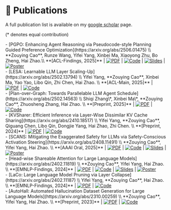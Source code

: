 # 📝 Publications

A full publication list is available on my [google scholar](https://scholar.google.com/citations?user=IIA4hMEAAAAJ&hl=zh-CN) page.

(* denotes equal contribution)
<div class='paper-box-text' markdown="1">
- [PGPO: Enhancing Agent Reasoning via Pseudocode-style Planning Guided Preference Optimization](https://arxiv.org/abs/2506.01475) \\
  **Zouying Cao**, Runze Wang, Yifei Yang, Xinbei Ma, Xiaoyong Zhu, Bo Zheng, Hai Zhao.\\
  **[ACL-Findings, 2025]** | <a href="https://arxiv.org/pdf/2506.01475" target="_blank"><img src='https://img.shields.io/badge/PDF-181717?style=flat&logo=arXiv&logoColor=red' alt='PDF'></a> | <a href="https://github.com/zouyingcao/PGPO" target="_blank"><img src="https://img.shields.io/badge/GitHub-181717?style=flat&logo=github&logoColor=white" alt="Code" /></a> | <a href="https://zouyingcao.github.io/_pages/files/PGPO-ACL 2025.pptx" target="_blank"><img src='https://img.shields.io/badge/Slides-181717?style=flat&logo=Slides&logoColor=white' alt='Slides'></a> | <a href="https://zouyingcao.github.io/_pages/files/PGPO-poster.pdf" target="_blank"><img src='https://img.shields.io/badge/Poster-181717?style=flat&logo=airplayvideo&logoColor=white' alt='Poster'></a>
</div>

<div class='paper-box-text' markdown="1">
- [LESA: Learnable LLM Layer Scaling-Up](https://arxiv.org/abs/2502.13794) \\
  Yifei Yang, **Zouying Cao**, Xinbei Ma, Yao Yao, Libo Qin, Zhi Chen, Hai Zhao. \\
 **[ACL-Main, 2025]** | <a href="https://arxiv.org/pdf/2502.13794" target="_blank"><img src='https://img.shields.io/badge/PDF-181717?style=flat&logo=arXiv&logoColor=red' alt='PDF'></a> | <a href="https://github.com/yangyifei729/LESA" target="_blank"><img src="https://img.shields.io/badge/GitHub-181717?style=flat&logo=github&logoColor=white" alt="Code" /></a> 
</div>

<div class='paper-box-text' markdown="1">
- [Plan-over-Graph: Towards Parallelable LLM Agent Schedule](https://arxiv.org/abs/2502.14563) \\
  Shiqi Zhang\*, Xinbei Ma\*, **Zouying Cao**, Zhuosheng Zhang, Hai Zhao. \\
 **[Preprint, 2025]** | <a href="https://arxiv.org/pdf/2502.14563" target="_blank"><img src='https://img.shields.io/badge/PDF-181717?style=flat&logo=arXiv&logoColor=red' alt='PDF'></a> | <a href="https://github.com/zsq259/Plan-over-Graph" target="_blank"><img src="https://img.shields.io/badge/GitHub-181717?style=flat&logo=github&logoColor=white" alt="Code" /></a> 
</div>

<div class='paper-box-text' markdown="1">
- [KVSharer: Efficient Inference via Layer-Wise Dissimilar KV Cache Sharing](https://arxiv.org/abs/2410.18517) \\
  Yifei Yang, **Zouying Cao**, Qiguang Chen, Libo Qin, Dongjie Yang, Hai Zhao, Zhi Chen. \\
  **[Preprint, 2024]** | <a href="https://arxiv.org/pdf/2410.18517" target="_blank"><img src='https://img.shields.io/badge/PDF-181717?style=flat&logo=arXiv&logoColor=red' alt='PDF'></a> | <a href="https://github.com/yangyifei729/KVSharer" target="_blank"><img src="https://img.shields.io/badge/GitHub-181717?style=flat&logo=github&logoColor=white" alt="Code" /></a>
</div>

<div class='paper-box-text' markdown="1">
- [SCANS: Mitigating the Exaggerated Safety for LLMs via Safety-Conscious Activation Steering](https://arxiv.org/abs/2408.11491) \\
  **Zouying Cao**, Yifei Yang, Hai Zhao. \\
  **[AAAI Oral, 2025]** | <a href="https://arxiv.org/pdf/2408.11491" target="_blank"><img src='https://img.shields.io/badge/PDF-181717?style=flat&logo=arXiv&logoColor=red' alt='PDF'></a> | <a href="https://github.com/zouyingcao/SCANS" target="_blank"><img src="https://img.shields.io/badge/GitHub-181717?style=flat&logo=github&logoColor=white" alt="Code" /></a> | <a href="https://zouyingcao.github.io/_pages/files/AAAI 2025.pptx" target="_blank"><img src='https://img.shields.io/badge/Slides-181717?style=flat&logo=Slides&logoColor=white' alt='Slides'></a> | <a href="https://zouyingcao.github.io/_pages/files/SCANS-poster.pdf" target="_blank"><img src='https://img.shields.io/badge/Poster-181717?style=flat&logo=airplayvideo&logoColor=white' alt='Poster'></a>
</div>

<div class='paper-box-text' markdown="1">
- [Head-wise Shareable Attention for Large Language Models](https://arxiv.org/abs/2402.11819) \\
  **Zouying Cao**, Yifei Yang, Hai Zhao. \\
  **[EMNLP-Findings, 2024]** | <a href="https://arxiv.org/pdf/2402.11819" target="_blank"><img src='https://img.shields.io/badge/PDF-181717?style=flat&logo=arXiv&logoColor=red' alt='PDF'></a> | <a href="https://github.com/zouyingcao/DirectShare" target="_blank"><img src="https://img.shields.io/badge/GitHub-181717?style=flat&logo=github&logoColor=white" alt="Code" /></a> | <a href="https://zouyingcao.github.io/_pages/files/EMNLP 2024.pptx" target="_blank"><img src='https://img.shields.io/badge/Slides-181717?style=flat&logo=Slides&logoColor=white' alt='Slides'></a> | <a href="https://zouyingcao.github.io/_pages/files/DirectShare-poster.pdf" target="_blank"><img src='https://img.shields.io/badge/Poster-181717?style=flat&logo=airplayvideo&logoColor=white' alt='Poster'></a>

</div>

<div class='paper-box-text' markdown="1">
- [LaCo: Large Language Model Pruning via Layer Collapse](https://arxiv.org/abs/2402.11187) \\
  Yifei Yang, **Zouying Cao**, Hai Zhao. \\
  **[EMNLP-Findings, 2024]** | <a href="https://arxiv.org/pdf/2402.11187" target="_blank"><img src='https://img.shields.io/badge/PDF-181717?style=flat&logo=arXiv&logoColor=red' alt='PDF'></a> | <a href="https://github.com/yangyifei729/LaCo" target="_blank"><img src="https://img.shields.io/badge/GitHub-181717?style=flat&logo=github&logoColor=white" alt="Code" /></a> 
</div>

<div class='paper-box-text' markdown="1">
- [AutoHall: Automated Hallucination Dataset Generation for Large Language Models](https://arxiv.org/abs/2310.00259) \\
  **Zouying Cao**, Yifei Yang, Hai Zhao. \\
  **[Preprint, 2023]** | <a href="https://arxiv.org/pdf/2310.00259" target="_blank"><img src='https://img.shields.io/badge/PDF-181717?style=flat&logo=arXiv&logoColor=red' alt='PDF'></a> | <a href="https://github.com/zouyingcao/AutoHall" target="_blank"><img src="https://img.shields.io/badge/GitHub-181717?style=flat&logo=github&logoColor=white" alt="Code" /></a> 
</div>

